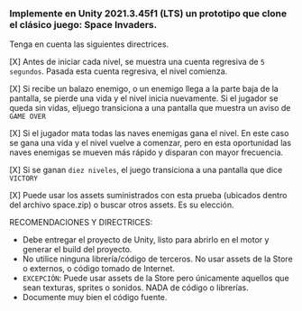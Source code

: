 ### Implemente en Unity 2021.3.45f1 (LTS) un prototipo que clone el clásico juego: Space Invaders.
Tenga en cuenta las siguientes directrices.

[X] Antes de iniciar cada nivel, se muestra una cuenta regresiva de `5 segundos`. Pasada esta cuenta regresiva, el nivel comienza.

[X] Si recibe un balazo enemigo, o un enemigo llega a la parte baja de la pantalla, se pierde una vida y el nivel inicia nuevamente. Si el jugador se queda sin vidas, eljuego transiciona a una pantalla que muestra un aviso de `GAME OVER`

[X] Si el jugador mata todas las naves enemigas gana el nivel. En este caso se gana una vida y el nivel vuelve a comenzar, pero en esta oportunidad las naves enemigas se mueven más rápido y disparan con mayor frecuencia.

[X] Si se ganan `diez niveles`, el juego transiciona a una pantalla que dice `VICTORY`

[X] Puede usar los assets suministrados con esta prueba (ubicados dentro del archivo space.zip) o buscar otros assets. Es su elección.

RECOMENDACIONES Y DIRECTRICES:
- Debe entregar el proyecto de Unity, listo para abrirlo en el motor y generar el build del proyecto.
- No utilice ninguna librería/código de terceros. No usar assets de la Store o externos, o código tomado de Internet.
- `EXCEPCIÓN`: Puede usar assets de la Store pero únicamente aquellos que sean texturas, sprites o sonidos. NADA de código o librerías.
- Documente muy bien el código fuente.
